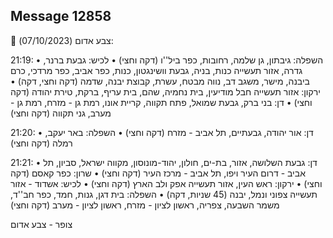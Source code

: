 ## Message 12858

🔴 צבע אדום (07/10/2023):

21:19:
• השפלה: גיבתון, גן שלמה, רחובות, כפר ביל''ו (דקה וחצי)
• לכיש: גבעת ברנר, גדרה, אזור תעשייה כנות, בניה, גבעת וושינגטון, כנות, כפר אביב, כפר מרדכי, כרם ביבנה, מישר, משגב דב, נווה מבטח, עשרת, קבוצת יבנה, שדמה (דקה וחצי, דקה)
• ירקון: אזור תעשייה חבל מודיעין, בית נחמיה, שהם, בית עריף, ברקת, טירת יהודה (דקה וחצי)
• דן: בני ברק, גבעת שמואל, פתח תקווה, קריית אונו, רמת גן - מזרח, רמת גן - מערב, גני תקווה (דקה וחצי)

21:20:
• דן: אור יהודה, גבעתיים, תל אביב - מזרח (דקה וחצי)
• השפלה: באר יעקב, רמלה (דקה וחצי)

21:21:
• דן: גבעת השלושה, אזור, בת-ים, חולון, יהוד-מונוסון, מקווה ישראל, סביון, תל אביב - דרום העיר ויפו, תל אביב - מרכז העיר (דקה וחצי)
• שרון: כפר קאסם (דקה וחצי)
• ירקון: ראש העין, אזור תעשייה אפק ולב הארץ (דקה וחצי)
• לכיש: אשדוד - אזור תעשייה צפוני ונמל, יבנה (45 שניות, דקה)
• השפלה: בית דגן, גנות, חמד, כפר חב''ד, משמר השבעה, צפריה, ראשון לציון - מזרח, ראשון לציון - מערב (דקה וחצי)

צופר - צבע אדום

